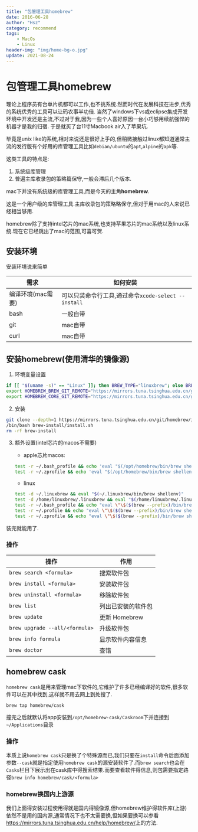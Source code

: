 ```yaml
---
title: "包管理工具homebrew"
date: 2016-06-28
author: "Hsz"
category: recommend
tags:
    - MacOs
    - Linux
header-img: "img/home-bg-o.jpg"
update: 2021-08-24
---
```

# 包管理工具homebrew

理论上程序员有台单片机都可以工作,也不挑系统.然而时代在发展科技在进步,优秀的系统优秀的工具可以让码农事半功倍.
当然了windows下vs或eclipse集成开发环境中开发还是主流,不过对于我,因为一些个人喜好原因一台小巧够用续航强悍的机器才是我的归宿.
于是就买了台11寸Macbook air入了苹果坑.

毕竟是unix like的系统,相对来说还是很好上手的,但稍微接触过linux都知道通常主流的发行版有个好用的库管理工具比如`debian/ubuntu`的`apt`,`alpine`的`apk`等.

这类工具的特点是:

1. 系统级库管理
2. 普遍主库收录包的策略篇保守,一般会滞后几个版本.

mac下并没有系统级的库管理工具,而是今天的主角**homebrew**.

这是一个用户级的库管理工具.主库收录包的策略略保守,但对于用mac的人来说已经相当够用.

homebrew除了支持intel芯片的mac系统,也支持苹果芯片的mac系统以及linux系统.现在它已经跳出了mac的范围,可喜可贺.

## 安装环境

安装环境说来简单

需求|如何安装
---|---
编译环境(mac需要)|可以只装命令行工具,通过命令`xcode-select --install`
bash|一般自带
git|mac自带
curl|mac自带

## 安装homebrew(使用清华的镜像源)

1. 环境变量设置

```bash
if [[ "$(uname -s)" == "Linux" ]]; then BREW_TYPE="linuxbrew"; else BREW_TYPE="homebrew"; fi
export HOMEBREW_BREW_GIT_REMOTE="https://mirrors.tuna.tsinghua.edu.cn/git/homebrew/brew.git"
export HOMEBREW_CORE_GIT_REMOTE="https://mirrors.tuna.tsinghua.edu.cn/git/homebrew/${BREW_TYPE}-core.git"
```

2. 安装

```bash
git clone --depth=1 https://mirrors.tuna.tsinghua.edu.cn/git/homebrew/install.git brew-install
/bin/bash brew-install/install.sh
rm -rf brew-install
```

3. 额外设置(intel芯片的macos不需要)
    + apple芯片macos:

    ```bash
    test -r ~/.bash_profile && echo 'eval "$(/opt/homebrew/bin/brew shellenv)"' >> ~/.bash_profile
    test -r ~/.zprofile && echo 'eval "$(/opt/homebrew/bin/brew shellenv)"' >> ~/.zprofile
    ```

    + linux

    ```bash
    test -d ~/.linuxbrew && eval "$(~/.linuxbrew/bin/brew shellenv)"
    test -d /home/linuxbrew/.linuxbrew && eval "$(/home/linuxbrew/.linuxbrew/bin/brew shellenv)"
    test -r ~/.bash_profile && echo "eval \"\$($(brew --prefix)/bin/brew shellenv)\"" >> ~/.bash_profile
    test -r ~/.profile && echo "eval \"\$($(brew --prefix)/bin/brew shellenv)\"" >> ~/.profile
    test -r ~/.zprofile && echo "eval \"\$($(brew --prefix)/bin/brew shellenv)\"" >> ~/.zprofile
    ```

装完就能用了.

### 操作

操作|作用
---|---
`brew search <formula>` | 搜索软件包
`brew install <formula>`| 安装软件包
`brew uninstall <formula>`| 移除软件包
`brew list`| 列出已安装的软件包
`brew update` | 更新 Homebrew
`brew upgrade --all/<formula>`| 升级软件包
`brew info formula`| 显示软件内容信息
`brew doctor` | 查错

## homebrew cask

`homebrew cask`是用来管理mac下软件的,它维护了许多已经编译好的软件,很多软件可以在其中找到,这样就不用去网上到处搜了.

```shell
brew tap homebrew/cask
```

撞完之后就默认将app安装到`/opt/homebrew-cask/Caskroom`下并连接到`~/Applications`目录

### 操作

本质上说`homebrew cask`只是换了个特殊源而已,我们只要在`install`命令后面添加参数`--cask`就是指定使用`homebrew cask`的源安装软件了.而`brew search`也会在`Casks`栏目下展示出在cask库中得搜索结果.而要查看软件得信息,则包需要指定路径`brew info homebrew/cask/<formula>`

### homebrew换国内上游源

我们上面得安装过程使用得就是国内得镜像源,但homebrew维护得软件库(上游)依然不是用的国内源,通常情况下也不太需要换,但如果要换可以参看<https://mirrors.tuna.tsinghua.edu.cn/help/homebrew/>上的方法.
